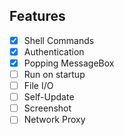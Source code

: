 ## Features

- [x] Shell Commands
- [x] Authentication
- [x] Popping MessageBox
- [ ] Run on startup
- [ ] File I/O
- [ ] Self-Update
- [ ] Screenshot
- [ ] Network Proxy
